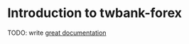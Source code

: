 # Introduction to twbank-forex

TODO: write [great documentation](http://jacobian.org/writing/what-to-write/)
